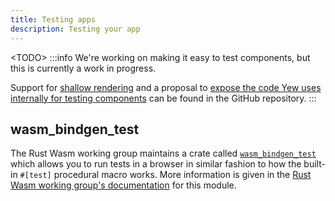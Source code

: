 ```yaml
---
title: Testing apps
description: Testing your app
---
```


&lt;TODO&gt;
:::info
We're working on making it easy to test components, but this is currently a work in progress.

Support for [shallow rendering](https://github.com/yewstack/yew/issues/1413) and a proposal to
[expose the code Yew uses internally for testing components](https://github.com/yewstack/yew/issues/1413)
can be found in the GitHub repository.
:::

## wasm\_bindgen\_test

The Rust Wasm working group maintains a crate called [`wasm_bindgen_test`](https://rustwasm.github.io/docs/wasm-bindgen/wasm-bindgen-test/index.html) which allows you to run tests in a browser in similar fashion to how 
the built-in `#[test]` procedural macro works. More information is given in the [Rust Wasm working group's documentation](https://rustwasm.github.io/docs/wasm-bindgen/wasm-bindgen-test/index.html)
for this module.
